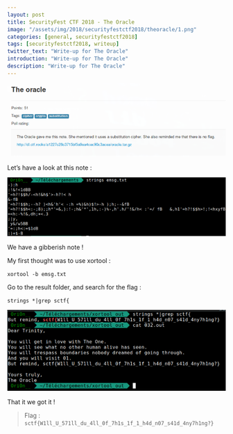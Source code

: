 ```yaml
---
layout: post
title: SecurityFest CTF 2018 - The Oracle
image: "/assets/img/2018/securityfestctf2018/theoracle/1.png"
categories: [general, securityfestctf2018]
tags: [securityfestctf2018, writeup]
twitter_text: "Write-up for The Oracle"
introduction: "Write-up for The Oracle"
description: "Write-up for The Oracle"
---
```


![](/assets/img/2018/securityfestctf2018/theoracle/1.png)

Let’s have a look at this note :

![](/assets/img/2018/securityfestctf2018/theoracle/2.png)

We have a gibberish note !

My first thought was to use xortool :

```
xortool -b emsg.txt
```
Go to the result folder, and search for the flag :

```
strings *|grep sctf{
```
![](/assets/img/2018/securityfestctf2018/theoracle/3.png)

That it we got it !

> Flag : ```sctf{W1ll_U_571ll_du_4ll_0f_7h1s_1f_1_h4d_n07_s41d_4ny7h1ng?}```